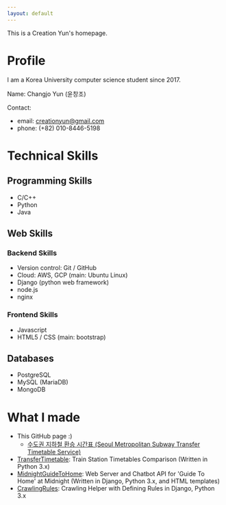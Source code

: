 ```yaml
---
layout: default
---
```


This is a Creation Yun's homepage.

# Profile

I am a Korea University computer science student since 2017.

Name: Changjo Yun (윤창조)

Contact:

+ email: creationyun@gmail.com
+ phone: (+82) 010-8446-5198

# Technical Skills

## Programming Skills

+ C/C++
+ Python
+ Java

## Web Skills

### Backend Skills

+ Version control: Git / GitHub
+ Cloud: AWS, GCP (main: Ubuntu Linux)
+ Django (python web framework)
+ node.js
+ nginx

### Frontend Skills

+ Javascript
+ HTML5 / CSS (main: bootstrap)

## Databases

+ PostgreSQL
+ MySQL (MariaDB)
+ MongoDB

# What I made

+ This GitHub page :)
  + [수도권 지하철 환승 시간표 (Seoul Metropolitan Subway Transfer Timetable Service)](https://creationyun.github.io)
+ [TransferTimetable](https://github.com/creationyun/TransferTimetable): Train Station Timetables Comparison (Written in Python 3.x)
+ [MidnightGuideToHome](https://github.com/creationyun/MidnightGuideToHome): Web Server and Chatbot API for 'Guide To Home' at Midnight (Written in Django, Python 3.x, and HTML templates)
+ [CrawlingRules](https://github.com/creationyun/CrawlingRules): Crawling Helper with Defining Rules in Django, Python 3.x 